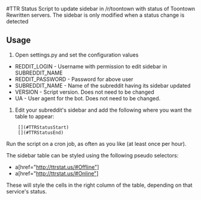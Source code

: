 #TTR Status
Script to update sidebar in /r/toontown with status of Toontown Rewritten servers. The sidebar is only modified when a status change is detected

## Usage
1. Open settings.py and set the configuration values
 * REDDIT_LOGIN - Username with permission to edit sidebar in SUBREDDIT_NAME
 * REDDIT_PASSWORD - Password for above user
 * SUBREDDIT_NAME - Name of the subreddit having its sidebar updated
 * VERSION - Script version. Does not need to be changed
 * UA - User agent for the bot. Does not need to be changed.
1. Edit your subreddit's sidebar and add the following where you want the table to appear:

        [](#TTRStatusStart)
        [](#TTRStatusEnd)

Run the script on a cron job, as often as you like (at least once per hour).

The sidebar table can be styled using the following pseudo selectors:

* a[href="http://ttrstat.us/#Offline"]
* a[href="http://ttrstat.us/#Online"]

These will style the cells in the right column of the table, depending on that service's status.
